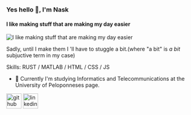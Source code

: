 ### Yes hello 👋, I'm Nask 
#### I like making stuff that are making my day easier
![I like making stuff that are making my day easier](https://www.meme-arsenal.com/memes/7983ef1f119ac3adc7b915b222121cce.jpg)

Sadly, until I make them I 'll have to stuggle a bit.(where "a bit" is *a bit* subjuctive term in my case)

Skills: RUST / MATLAB / HTML / CSS / JS

- 🔭 Currently I'm studying Informatics and Telecommunications at the University of Peloponneses page. 


[<img src='https://cdn.jsdelivr.net/npm/simple-icons@3.0.1/icons/github.svg' alt='github' height='40'>](https://github.com/Naskarios)  [<img src='https://cdn.jsdelivr.net/npm/simple-icons@3.0.1/icons/linkedin.svg' alt='linkedin' height='40'>](https://www.linkedin.com/in/nasoskarras/)  

